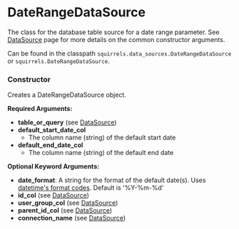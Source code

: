 # DateRangeDataSource

The class for the database table source for a date range parameter. See [DataSource] page for more details on the common constructor arguments.

Can be found in the classpath `squirrels.data_sources.DateRangeDataSource` or `squirrels.DateRangeDataSource`.

### Constructor

Creates a DateRangeDataSource object.

**Required Arguments:**

- **table_or_query** (see [DataSource])
- **default_start_date_col**
    - The column name (string) of the default start date
- **default_end_date_col**
    - The column name (string) of the default end date

**Optional Keyword Arguments:**

- **date_format**: A string for the format of the default date(s). Uses [datetime's format codes](https://www.w3schools.com/python/gloss_python_date_format_codes.asp). Default is '%Y-%m-%d'
- **id_col** (see [DataSource])
- **user_group_col** (see [DataSource])
- **parent_id_col** (see [DataSource])
- **connection_name** (see [DataSource])


[DataSource]: ./DataSource